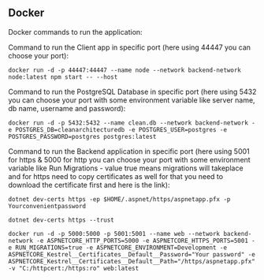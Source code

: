 ## Docker
Docker commands to run the application:

Command to run the Client app in specific port (here using 44447 you can choose your port):
```
docker run -d -p 44447:44447 --name node --network backend-network node:latest npm start -- --host
```

Command to run the PostgreSQL Database in specific port (here using 5432 you can choose your port with some environment variable like server name, db name, username and password): 
```
docker run -d -p 5432:5432 --name clean.db --network backend-network -e POSTGRES_DB=cleanarchitecturedb -e POSTGRES_USER=postgres -e POSTGRES_PASSWORD=postgres postgres:latest
```

Command to run the Backend application in specific port (here using 5001 for https & 5000 for http you can choose your port with some environment variable like Run Migrations - value true means migrations will takeplace and for https need to copy certificates as well for that you need to download the certificate first and here is the link): 
```
dotnet dev-certs https -ep $HOME/.aspnet/https/aspnetapp.pfx -p Yourconvenientpassword
```

```
dotnet dev-certs https --trust
```

```
docker run -d -p 5000:5000 -p 5001:5001 --name web --network backend-network -e ASPNETCORE_HTTP_PORTS=5000 -e ASPNETCORE_HTTPS_PORTS=5001 -e RUN_MIGRATIONS=true -e ASPNETCORE_ENVIRONMENT=Development -e ASPNETCORE_Kestrel__Certificates__Default__Password="Your password" -e ASPNETCORE_Kestrel__Certificates__Default__Path="/https/aspnetapp.pfx" -v "C:/httpcert:/https:ro" web:latest
```